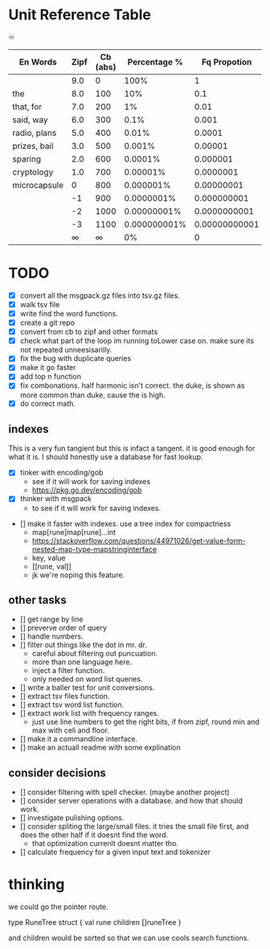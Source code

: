 
# Unit Reference Table
♾️


| En Words     | Zipf   | Cb (abs) | Percentage % | Fq Propotion  | Fpmw      | Fpbw        |
|--------------|--------|----------|--------------|---------------|-----------|-------------|
|              | 9.0    | 0        | 100%         | 1             | 1000000   | 1000000000  |
| the          | 8.0    | 100      | 10%          | 0.1           | 100000    | 100000000   |
| that, for    | 7.0    | 200      | 1%           | 0.01          | 10000     | 10000000    |
| said, way    | 6.0    | 300      | 0.1%         | 0.001         | 1000      | 1000000     |
| radio, plans | 5.0    | 400      | 0.01%        | 0.0001        | 100       | 100000      |
| prizes, bail | 3.0    | 500      | 0.001%       | 0.00001       | 10        | 10000       |
| sparing      | 2.0    | 600      | 0.0001%      | 0.000001      | 1         | 1000        |
| cryptology   | 1.0    | 700      | 0.00001%     | 0.0000001     | 0.1       | 100         |
| microcapsule | 0      | 800      | 0.000001%    | 0.00000001    | 0.01      | 10          |
|              | -1     | 900      | 0.0000001%   | 0.000000001   | 0.001     | 1           |
|              | -2     | 1000     | 0.00000001%  | 0.0000000001  | 0.0001    | 0.1         |
|              | -3     | 1100     | 0.000000001% | 0.00000000001 | 0.00001   | 0.01        |
|              | ∞      | ∞        | 0%           | 0             | 0         | 0           |



# TODO

- [x] convert all the msgpack.gz files into tsv.gz files.
- [x] walk tsv file
- [x] write find the word functions.
- [x] create a git repo
- [x] convert from cb to zipf and other formats
- [x] check what part of the loop im running toLower case on. make sure its not repeated unneesisarilly.
- [x] fix the bug with duplicate queries
- [x] make it go faster
- [x] add top n function
- [x] fix combonations. half harmonic isn't correct. the duke, is shown as more common than duke, cause the is high.
- [x] do correct math.

## indexes
This is a very fun tangient but this is infact a tangent.
it is good enough for what it is. I should honestly use a database for fast lookup.

- [x] tinker with encoding/gob
    - see if it will work for saving indexes
    - https://pkg.go.dev/encoding/gob
- [x] thinker with msgpack
    - to see if it will work for saving indexes.
- [] make it faster with indexes. use a tree index for compactness
    - map[rune]map[rune]...int
    - https://stackoverflow.com/questions/44971026/get-value-form-nested-map-type-mapstringinterface
    - key, value
    - [[rune, val]]
    - jk we're noping this feature.

## other tasks
- [] get range by line
- [] preverve order of query
- [] handle numbers.
- [] filter out things like the dot in mr. dr.
    - careful about filtering out puncuation.
    - more than one language here.
    - inject a filter function.
    - only needed on word list queries.
- [] write a baller test for unit conversions.
- [] extract tsv files function.
- [] extract tsv word list function.
- [] extract work list with frequency ranges.
    - just use line numbers to get the right bits, if from zipf, round min and max with celi and floor.
- [] make it a commandline interface.
- [] make an actuall readme with some explination

## consider decisions
- [] consider filtering with spell checker. (maybe another project)
- [] consider server operations with a database. and how that should work.
- [] investigate pulishing options.
- [] consider spliting the large/small files. it tries the small file first, and does the other half if it doesnt find the word.
    - that optimization currenlt doesnt matter tho.
- [] calculate frequency for a given input text and tokenizer



# thinking

we could go the pointer route.

type RuneTree struct {
    val rune
    children []runeTree
}

and children would be sorted so that we can use cools search functions.


